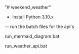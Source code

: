 "# weekend_weather" 

- Install Python 3.10.x

-- run the batch files for the api's

run_mermaid_diagram.bat

run_weather_api.bat
